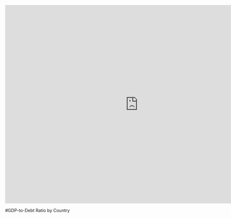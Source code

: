 <title>Largest Government Debts for Our World's Largest Economies (2017)</title>

<iframe src="https://data.oecd.org/chart/6gLf" width="860" height="645" style="border: 0" mozallowfullscreen="true" webkitallowfullscreen="true" allowfullscreen="true"><a href="https://data.oecd.org/chart/6gLf" target="_blank">OECD Chart: General government debt, Total, % of GDP, Annual, 2017</a></iframe>

#GDP-to-Debt Ratio by Country
<div class="flourish-embed flourish-chart" data-src="visualisation/5288575"><script src="https://public.flourish.studio/resources/embed.js"></script></div>
